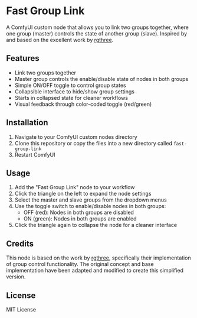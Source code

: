 # Fast Group Link

A ComfyUI custom node that allows you to link two groups together, where one group (master) controls the state of another group (slave). Inspired by and based on the excellent work by [rgthree](https://github.com/rgthree/rgthree-comfy).

## Features

- Link two groups together
- Master group controls the enable/disable state of nodes in both groups
- Simple ON/OFF toggle to control group states
- Collapsible interface to hide/show group settings
- Starts in collapsed state for cleaner workflows
- Visual feedback through color-coded toggle (red/green)

## Installation

1. Navigate to your ComfyUI custom nodes directory
2. Clone this repository or copy the files into a new directory called `fast-group-link`
3. Restart ComfyUI

## Usage

1. Add the "Fast Group Link" node to your workflow
2. Click the triangle on the left to expand the node settings
3. Select the master and slave groups from the dropdown menus
4. Use the toggle switch to enable/disable nodes in both groups:
   - OFF (red): Nodes in both groups are disabled
   - ON (green): Nodes in both groups are enabled
5. Click the triangle again to collapse the node for a cleaner interface

## Credits

This node is based on the work by [rgthree](https://github.com/rgthree/rgthree-comfy), specifically their implementation of group control functionality. The original concept and base implementation have been adapted and modified to create this simplified version.

## License

MIT License
